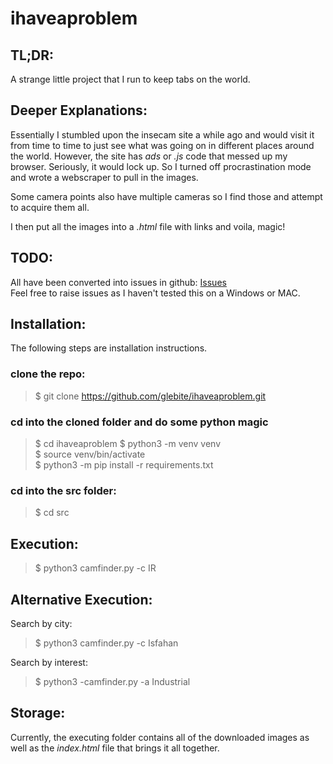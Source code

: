 # ihaveaproblem
## TL;DR:
A strange little project that I run to keep tabs on the world.  

## Deeper Explanations:
Essentially I stumbled upon the insecam site a while ago and would visit it 
from time to time to just see what was going on in different places around
the world.  However, the site has _ads_ or _.js_ code that messed up my browser.
Seriously, it would lock up.  So I turned off procrastination mode and 
wrote a webscraper to pull in the images.  

Some camera points also have multiple cameras so I find those and attempt to
acquire them all.  

I then put all the images into a _.html_ file with links and voila, magic!  

## TODO:  

All have been converted into issues in github: [Issues](https://github.com/glebite/ihaveaproblem/issues)  
Feel free to raise issues as I haven't tested this on a Windows or MAC.  

## Installation:  
The following steps are installation instructions.  

### clone the repo:  
> $ git clone https://github.com/glebite/ihaveaproblem.git  

### cd into the cloned folder and do some python magic  
> $ cd ihaveaproblem
> $ python3 -m venv venv  
> $ source venv/bin/activate  
> $ python3 -m pip install -r requirements.txt  

### cd into the src folder:
> $ cd src

## Execution:  
> $ python3 camfinder.py -c IR  
	
## Alternative Execution:
Search by city:  
> $ python3 camfinder.py -c Isfahan  

Search by interest:  
> $ python3 -camfinder.py -a Industrial  

## Storage:  
Currently, the executing folder contains all of the downloaded images as 
well as the _index.html_ file that brings it all together.
